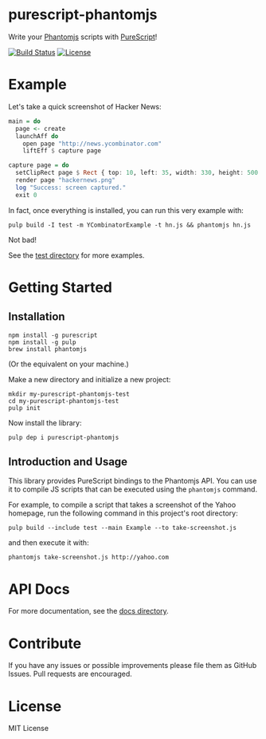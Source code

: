 # purescript-phantomjs

Write your [Phantomjs](http://phantomjs.org/) scripts with [PureScript](http://www.purescript.org/)!

[![Build Status](https://travis-ci.org/cxfreeio/purescript-phantomjs.svg?branch=master)](https://travis-ci.org/cxfreeio/purescript-phantomjs)
[![License](http://img.shields.io/:license-MIT-blue.svg?style=flat)](LICENSE)


# Example

Let's take a quick screenshot of Hacker News:

``` purescript
main = do
  page <- create
  launchAff do
    open page "http://news.ycombinator.com"
    liftEff $ capture page

capture page = do
  setClipRect page $ Rect { top: 10, left: 35, width: 330, height: 500 }
  render page "hackernews.png"
  log "Success: screen captured."
  exit 0
```
In fact, once everything is installed, you can run this very example with:
``` shell
pulp build -I test -m YCombinatorExample -t hn.js && phantomjs hn.js
```

Not bad!

See the [test directory](/test/) for more examples.


# Getting Started

## Installation

``` shell
npm install -g purescript
npm install -g pulp
brew install phantomjs
```
(Or the equivalent on your machine.)

Make a new directory and initialize a new project:

``` shell
mkdir my-purescript-phantomjs-test
cd my-purescript-phantomjs-test
pulp init
```

Now install the library:

``` shell
pulp dep i purescript-phantomjs
```

## Introduction and Usage

This library provides PureScript bindings to the Phantomjs API. You can use it to compile JS scripts that can be executed using the `phantomjs` command.

For example, to compile a script that takes a screenshot of the Yahoo homepage, run the following command in this project's root directory:

``` shell
pulp build --include test --main Example --to take-screenshot.js
```

and then execute it with:
``` shell
phantomjs take-screenshot.js http://yahoo.com
```

# API Docs

For more documentation, see the [docs directory](/docs/).

# Contribute

If you have any issues or possible improvements please file them as GitHub Issues. Pull requests are encouraged.

# License

MIT License
